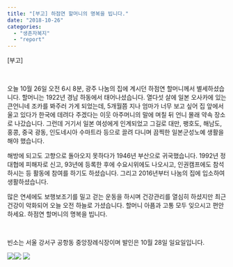 ```yaml
---
title: "[부고] 하점연 할머니의 명복을 빕니다."
date: "2018-10-26"
categories: 
  - "생존자복지"
  - "report"
---
```


\[부고\]

 

오늘 10월 26일 오전 6시 8분, 광주 나눔의 집에 계시던 하점연 할머니께서 별세하셨습니다. 할머니는 1922년 경남 하동에서 태어나셨습니다. 열다섯 살에 일본 오사카에 있는 큰언니네 조카를 봐주러 가게 되었는데, 5개월쯤 지나 엄마가 너무 보고 싶어 집 앞에서 울고 있다가 한국에 데려다 주겠다는 이웃 아주머니의 말에 며칠 뒤 언니 몰래 약속 장소로 나갔습니다. 그런데 거기서 일본 여성에게 인계되었고 그길로 대만, 팽호도, 해남도, 홍콩, 중국 광동, 인도네시아 수마트라 등으로 끌려 다니며 끔찍한 일본군성노예 생활을 해야 했습니다.

해방에 되고도 고향으로 돌아오지 못하다가 1946년 부산으로 귀국했습니다. 1992년 정대협에 피해자로 신고, 93년에 등록한 후에 수요시위에도 나오시고, 인권캠프에도 참석하시는 등 활동에 참여를 하기도 하셨습니다. 그리고 2016년부터 나눔의 집에 입소하여 생활하셨습니다.

많은 연세에도 보행보조기를 밀고 걷는 운동을 하시며 건강관리를 열심히 하셨지만 최근 건강이 악화되어 오늘 오전 하늘로 가셨습니다. 할머니 아픔과 고통 모두 잊으시고 편안하세요. 하점연 할머니의 명복을 빕니다.

 

빈소는 서울 강서구 공항동 중앙장례식장이며 발인은 10월 28일 일요일입니다.

![](https://r2.womenandwar.net/2018/10/photo_2018-10-26_11-24-20-1024x680.jpg)![](https://r2.womenandwar.net/2018/10/20150925_132802-768x1024.jpg) ![](https://r2.womenandwar.net/2018/10/130207할머니방문-3-1024x680.jpg)
